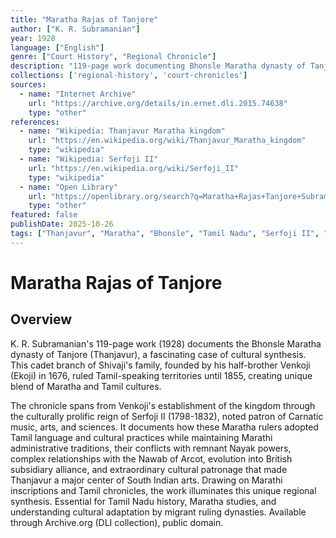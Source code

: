 ```yaml
---
title: "Maratha Rajas of Tanjore"
author: ["K. R. Subramanian"]
year: 1928
language: ["English"]
genre: ["Court History", "Regional Chronicle"]
description: "119-page work documenting Bhonsle Maratha dynasty of Tanjore (Thanjavur), cadet branch of Shivaji's family ruling Tamil-speaking territories 1676-1855. Chronicles reign from Venkoji (Ekoji), Shivaji's half-brother who founded kingdom, through culturally significant Serfoji II. Details how Maratha rulers adopted Tamil culture while maintaining Marathi traditions, conflicts with Nayak remnants, relationships with Nawab of Arcot, British subsidiary alliances, and patronage of Carnatic music and art."
collections: ['regional-history', 'court-chronicles']
sources:
  - name: "Internet Archive"
    url: "https://archive.org/details/in.ernet.dli.2015.74638"
    type: "other"
references:
  - name: "Wikipedia: Thanjavur Maratha kingdom"
    url: "https://en.wikipedia.org/wiki/Thanjavur_Maratha_kingdom"
    type: "wikipedia"
  - name: "Wikipedia: Serfoji II"
    url: "https://en.wikipedia.org/wiki/Serfoji_II"
    type: "wikipedia"
  - name: "Open Library"
    url: "https://openlibrary.org/search?q=Maratha+Rajas+Tanjore+Subramanian&mode=everything"
    type: "other"
featured: false
publishDate: 2025-10-26
tags: ["Thanjavur", "Maratha", "Bhonsle", "Tamil Nadu", "Serfoji II", "Venkoji", "Carnatic music", "Cultural synthesis", "Regional history", "Nayak"]
---
```


# Maratha Rajas of Tanjore

## Overview

K. R. Subramanian's 119-page work (1928) documents the Bhonsle Maratha dynasty of Tanjore (Thanjavur), a fascinating case of cultural synthesis. This cadet branch of Shivaji's family, founded by his half-brother Venkoji (Ekoji) in 1676, ruled Tamil-speaking territories until 1855, creating unique blend of Maratha and Tamil cultures.

The chronicle spans from Venkoji's establishment of the kingdom through the culturally prolific reign of Serfoji II (1798-1832), noted patron of Carnatic music, arts, and sciences. It documents how these Maratha rulers adopted Tamil language and cultural practices while maintaining Marathi administrative traditions, their conflicts with remnant Nayak powers, complex relationships with the Nawab of Arcot, evolution into British subsidiary alliance, and extraordinary cultural patronage that made Thanjavur a major center of South Indian arts. Drawing on Marathi inscriptions and Tamil chronicles, the work illuminates this unique regional synthesis. Essential for Tamil Nadu history, Maratha studies, and understanding cultural adaptation by migrant ruling dynasties. Available through Archive.org (DLI collection), public domain.
